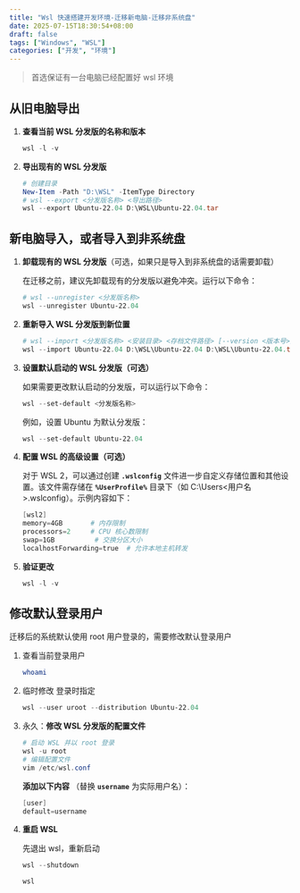 ```yaml
---
title: "Wsl 快速搭建开发环境-迁移新电脑-迁移非系统盘"
date: 2025-07-15T18:30:54+08:00
draft: false
tags: ["Windows", "WSL"]
categories: ["开发", "环境"]
---
```



<!--more-->

> 首选保证有一台电脑已经配置好 wsl 环境

## 从旧电脑导出

1. **查看当前 WSL 分发版的名称和版本**
    
    ```powershell
    wsl -l -v
    ```
    
2. **导出现有的 WSL 分发版**
    
    ```powershell
    # 创建目录
    New-Item -Path "D:\WSL" -ItemType Directory
    # wsl --export <分发版名称> <导出路径>
    wsl --export Ubuntu-22.04 D:\WSL\Ubuntu-22.04.tar
    ```

## 新电脑导入，或者导入到非系统盘
    
1. **卸载现有的 WSL 分发版**（可选，如果只是导入到非系统盘的话需要卸载）
    
    在迁移之前，建议先卸载现有的分发版以避免冲突。运行以下命令：
    
    ```powershell
    # wsl --unregister <分发版名称>
    wsl --unregister Ubuntu-22.04
    ```
    
2. **重新导入 WSL 分发版到新位置**
    
    ```powershell
    # wsl --import <分发版名称> <安装目录> <存档文件路径> [--version <版本号>]
    wsl --import Ubuntu-22.04 D:\WSL\Ubuntu-22.04 D:\WSL\Ubuntu-22.04.tar --version 2
    ```
    
3. **设置默认启动的 WSL 分发版（可选）**
    
    如果需要更改默认启动的分发版，可以运行以下命令：
    
    ```powershell
    wsl --set-default <分发版名称>
    ```
    
    例如，设置 Ubuntu 为默认分发版：
    
    ```powershell
    wsl --set-default Ubuntu-22.04
    ```
    
4. **配置 WSL 的高级设置（可选）**
    
    对于 WSL 2，可以通过创建 **`.wslconfig`** 文件进一步自定义存储位置和其他设置。该文件需存储在 **`%UserProfile%`** 目录下（如 C:\Users<用户名>.wslconfig）。示例内容如下：
    
    ```powershell
    [wsl2]
    memory=4GB       # 内存限制
    processors=2     # CPU 核心数限制
    swap=1GB          # 交换分区大小
    localhostForwarding=true  # 允许本地主机转发
    ```
    
5. **验证更改**
    
    ```powershell
    wsl -l -v
    ```
    

## 修改默认登录用户

迁移后的系统默认使用 root 用户登录的，需要修改默认登录用户

1. 查看当前登录用户
    
    ```bash
    whoami
    ```
    
2. 临时修改
    登录时指定
    
    ```powershell
    wsl --user uroot --distribution Ubuntu-22.04
    ```
    
3. 永久：**修改 WSL 分发版的配置文件**
    
    ```powershell
    # 启动 WSL 并以 root 登录 
    wsl -u root
    # 编辑配置文件
    vim /etc/wsl.conf
    ```
    
    **添加以下内容** （替换 **`username`** 为实际用户名）：
    
    ```powershell
    [user]
    default=username
    ```
    
4. **重启 WSL**
    
    先退出 wsl，重新启动
    
    ```powershell
    wsl --shutdown
    
    wsl
    ```


